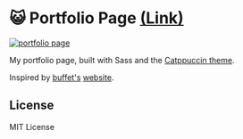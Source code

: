 # 😺 Portfolio Page [(Link)](https://angelo.is-a.dev/)

[![portfolio page](https://user-images.githubusercontent.com/39676098/150769250-162251e3-b3fa-4a26-8be7-9dd507a03e76.png)](https://angelo.is-a.dev)

My portfolio page, built with Sass and the [Catppuccin theme](https://github.com/catppuccin/catppuccin). 

Inspired by [buffet's](https://github.com/buffet)
[website](https://buffet.sh/).

## License

MIT License
